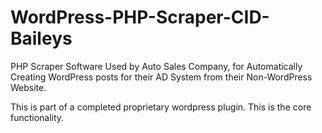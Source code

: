 # WordPress-PHP-Scraper-CID-Baileys

PHP Scraper Software Used by Auto Sales Company, for Automatically Creating WordPress posts for their AD System from their Non-WordPress Website.


This is part of a completed proprietary wordpress plugin. This is the core functionality.
